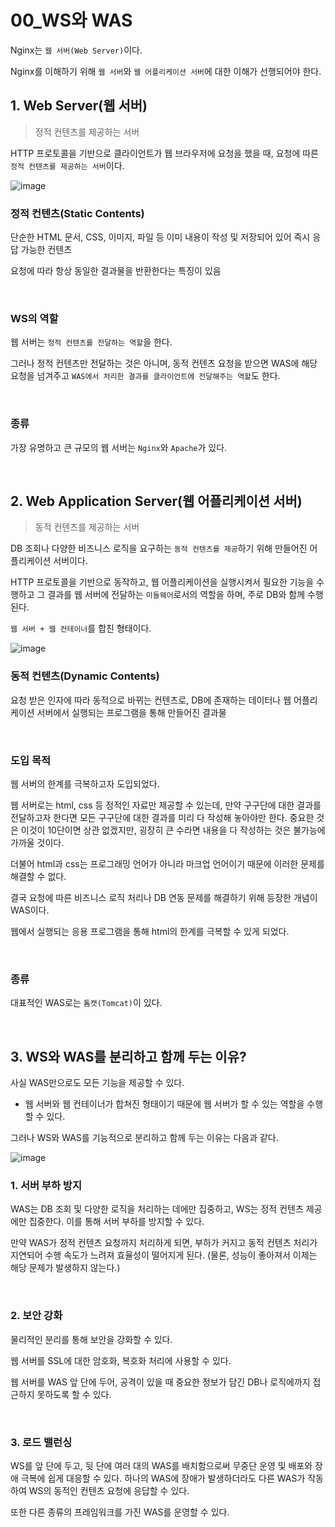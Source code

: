 # 00_WS와 WAS

Nginx는 `웹 서버(Web Server)`이다.

Nginx를 이해하기 위해 `웹 서버`와 `웹 어플리케이션 서버`에 대한 이해가 선행되어야 한다.

## 1. Web Server(웹 서버)

> 정적 컨텐츠를 제공하는 서버

HTTP 프로토콜을 기반으로 클라이언트가 웹 브라우저에 요청을 했을 때, 요청에 따른 `정적 컨텐츠를 제공하는 서버`이다.

![image](https://github.com/siwon-park/Problem_Solving/assets/93081720/fc256e9a-0333-48c3-962e-3e9a90517cb5)

### 정적 컨텐츠(Static Contents)

단순한 HTML 문서, CSS, 이미지, 파일 등 이미 내용이 작성 및 저장되어 있어 즉시 응답 가능한 컨텐츠

요청에 따라 항상 동일한 결과물을 반환한다는 특징이 있음

<br>

### WS의 역할

웹 서버는 `정적 컨텐츠를 전달하는 역할`을 한다.

그러나 정적 컨텐츠만 전달하는 것은 아니며, 동적 컨텐츠 요청을 받으면 WAS에 해당 요청을 넘겨주고 `WAS에서 처리한 결과를 클라이언트에 전달해주는 역할`도 한다.

<br>

### 종류

가장 유명하고 큰 규모의 웹 서버는 `Nginx`와 `Apache`가 있다.

<br>

## 2. Web Application Server(웹 어플리케이션 서버)

> 동적 컨텐츠를 제공하는 서버

DB 조회나 다양한 비즈니스 로직을 요구하는 `동적 컨텐츠를 제공`하기 위해 만들어진 어플리케이션 서버이다.

HTTP 프로토콜을 기반으로 동작하고, 웹 어플리케이션을 실행시켜서 필요한 기능을 수행하고 그 결과를 웹 서버에 전달하는 `미들웨어`로서의 역할을 하며, 주로 DB와 함께 수행된다.

`웹 서버 + 웹 컨테이너`를 합친 형태이다.

![image](https://github.com/siwon-park/Problem_Solving/assets/93081720/005f1ebe-83cb-4c04-8a78-e445dfa88bd4)

### 동적 컨텐츠(Dynamic Contents)

요청 받은 인자에 따라 동적으로 바뀌는 컨텐츠로, DB에 존재하는 데이터나 웹 어플리케이션 서버에서 실행되는 프로그램을 통해 만들어진 결과물

<br>

### 도입 목적

웹 서버의 한계를 극복하고자 도입되었다.

웹 서버로는 html, css 등 정적인 자료만 제공할 수 있는데, 만약 구구단에 대한 결과를 전달하고자 한다면 모든 구구단에 대한 결과를 미리 다 작성해 놓아야만 한다. 중요한 것은 이것이 10단이면 상관 없겠지만, 굉장히 큰 수라면 내용을 다 작성하는 것은 불가능에 가까울 것이다.

더불어 html과 css는 프로그래밍 언어가 아니라 마크업 언어이기 때문에 이러한 문제를 해결할 수 없다.

결국 요청에 따른 비즈니스 로직 처리나 DB 연동 문제를 해결하기 위해 등장한 개념이 WAS이다.

웹에서 실행되는 응용 프로그램을 통해 html의 한계를 극복할 수 있게 되었다.

<br>

### 종류

대표적인 WAS로는 `톰캣(Tomcat)`이 있다.

<br>

## 3. WS와 WAS를 분리하고 함께 두는 이유?

사실 WAS만으로도 모든 기능을 제공할 수 있다.

- 웹 서버와 웹 컨테이너가 합쳐진 형태이기 때문에 웹 서버가 할 수 있는 역할을 수행할 수 있다.

그러나 WS와 WAS를 기능적으로 분리하고 함께 두는 이유는 다음과 같다.

![image](https://github.com/siwon-park/Problem_Solving/assets/93081720/2a084241-554e-4f7b-ad38-c293c932fedd)

### 1. 서버 부하 방지

WAS는 DB 조회 및 다양한 로직을 처리하는 데에만 집중하고, WS는 정적 컨텐츠 제공에만 집중한다. 이를 통해 서버 부하를 방지할 수 있다.

만약 WAS가 정적 컨텐츠 요청까지 처리하게 되면, 부하가 커지고 동적 컨텐츠 처리가 지연되어 수행 속도가 느려져 효율성이 떨어지게 된다. (물론, 성능이 좋아져서 이제는 해당 문제가 발생하지 않는다.)

<br>

### 2. 보안 강화

물리적인 분리를 통해 보안을 강화할 수 있다.

웹 서버를 SSL에 대한 암호화, 복호화 처리에 사용할 수 있다.

웹 서버를 WAS 앞 단에 두어, 공격이 있을 때 중요한 정보가 담긴 DB나 로직에까지 접근하지 못하도록 할 수 있다.

<br>

### 3. 로드 밸런싱

WS를 앞 단에 두고, 뒷 단에 여러 대의 WAS를 배치함으로써 무중단 운영 및 배포와 장애 극복에 쉽게 대응할 수 있다. 하나의 WAS에 장애가 발생하더라도 다른 WAS가 작동하여 WS의 동적인 컨텐츠 요청에 응답할 수 있다.

또한 다른 종류의 프레임워크를 가진 WAS를 운영할 수 있다.